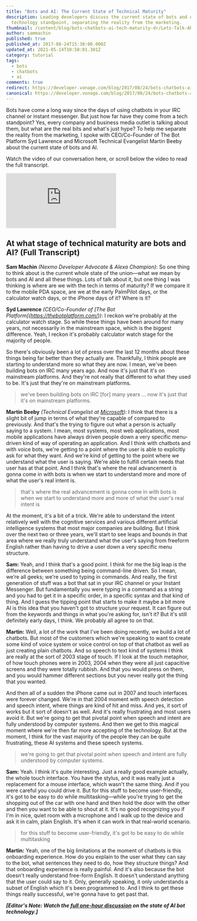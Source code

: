 ```yaml
---
title: "Bots and AI: The Current State of Technical Maturity"
description: Leading developers discuss the current state of bots and AI from a
  technology standpoint, separating the reality from the marketing.
thumbnail: /content/blog/bots-chatbots-ai-tech-maturity-dr/Lets-Talk-About-Bots-Clip1_800x300.jpg
author: sammachin
published: true
published_at: 2017-08-24T15:30:00.000Z
updated_at: 2021-05-14T10:50:01.301Z
category: tutorial
tags:
  - bots
  - chatbots
  - ai
comments: true
redirect: https://developer.vonage.com/blog/2017/08/24/bots-chatbots-ai-tech-maturity-dr
canonical: https://developer.vonage.com/blog/2017/08/24/bots-chatbots-ai-tech-maturity-dr
---
```

Bots have come a long way since the days of using chatbots in your IRC channel or instant messenger. But just how far have they come from a tech standpoint? Yes, every company and business media outlet is talking about them, but what are the real bits and what's just hype? To help me separate the reality from the marketing, I spoke with CEO/Co-Founder of The Bot Platform Syd Lawrence and Microsoft Technical Evangelist Martin Beeby about the current state of bots and AI.

Watch the video of our conversation here, or scroll below the video to read the full transcript.

<iframe width="300" height="150" src="https://www.youtube.com/embed/GJHEEWhrIUo" frameborder="0" allowfullscreen="allowfullscreen"></iframe>

## At what stage of technical maturity are bots and AI? (Full Transcript)

**Sam Machin** *(Nexmo Developer Advocate & Alexa Champion)*: So one thing to think about is the current whole state of the union—what we mean by bots and AI and all these things. Lots of talk about it, but one thing I was thinking is where are we with the tech in terms of maturity? If we compare it to the mobile PDA space, are we at the early PalmPilot days, or the calculator watch days, or the iPhone days of it? Where is it?

**Syd Lawrence** *(CEO/Co-Founder of [The Bot Platform[(https://thebotplatform.com/))*: I reckon we're probably at the calculator watch stage. So while these things have been around for many years, not necessarily in the mainstream space, which is the biggest difference. Yeah, I reckon it's probably calculator watch stage for the majority of people.

So there's obviously been a lot of press over the last 12 months about these things being far better than they actually are. Thankfully, I think people are starting to understand more so what they are now. I mean, we've been building bots on IRC many years ago. And now it's just that it's on mainstream platforms. And they're not really that different to what they used to be. It's just that they're on mainstream platforms.

> we've been building bots on IRC [for] many years ... now it's just that it's on mainstream platforms.

**Martin Beeby** *(Technical Evangelist at [Microsoft](https://blogs.msdn.microsoft.com/thebeebs/))*: I think that there is a slight bit of jump in terms of what they're capable of compared to previously. And that's the trying to figure out what a person is actually saying to a system. I mean, most systems, most web applications, most mobile applications have always driven people down a very specific menu-driven kind of way of operating an application. And I think with chatbots and with voice bots, we're getting to a point where the user is able to explicitly ask for what they want. And we're kind of getting to the point where we understand what the user is saying. We're able to fulfill certain needs that user has at that point. And I think that's where the real advancement is gonna come in with bots is when we start to understand more and more of what the user's real intent is.

> that's where the real advancement is gonna come in with bots is when we start to understand more and more of what the user's real intent is

At the moment, it's a bit of a trick. We're able to understand the intent relatively well with the cognitive services and various different artificial intelligence systems that most major companies are building. But I think over the next two or three years, we'll start to see leaps and bounds in that area where we really truly understand what the user's saying from freeform English rather than having to drive a user down a very specific menu structure.

**Sam:** Yeah, and I think that's a good point. I think for me the big leap is the difference between something being command-line driven. So I mean, we’re all geeks; we're used to typing in commands. And really, the first generation of stuff was a bot that sat in your IRC channel or your Instant Messenger. But fundamentally you were typing in a command as a string and you had to get it in a specific order, in a specific syntax and that kind of thing. And I guess the tipping point that starts to make it maybe a bit more AI is this idea that you haven't got to structure your request. It can figure out from the keywords and things in what you're asking for, isn't it? But it's still definitely early days, I think. We probably all agree to on that.

**Martin:** Well, a lot of the work that I've been doing recently, we build a lot of chatbots. But most of the customers which we're speaking to want to create some kind of voice system or voice control on top of that chatbot as well as just creating plain chatbots. And so speech to text kind of systems I think are really at the sort of 2003 stage of touch. If I look at the touch metaphor, of how touch phones were in 2003, 2004 when they were all just capacitive screens and they were totally rubbish. And that you would press on them, and you would hammer different sections but you never really got the thing that you wanted.

And then all of a sudden the iPhone came out in 2007 and touch interfaces were forever changed. We're in that 2004 moment with speech detection and speech intent, where things are kind of hit and miss. And yes, it sort of works but it sort of doesn't as well. And it's really frustrating and most users avoid it. But we're going to get that pivotal point when speech and intent are fully understood by computer systems. And then we get to this magical moment where we're then far more accepting of the technology. But at the moment, I think for the vast majority of the people they can be quite frustrating, these AI systems and these speech systems.

> we're going to get that pivotal point when speech and intent are fully understood by computer systems.

**Sam:** Yeah. I think it's quite interesting. Just a really good example actually, the whole touch interface. You have the stylus, and it was really just a replacement for a mouse interface, which wasn't the same thing. And if you were careful you could drive it. But for this stuff to become user-friendly, it's got to be easy to do while multitasking—while you're trying to get the shopping out of the car with one hand and then hold the door with the other and then you want to be able to shout at it. It's no good recognizing you if I'm in nice, quiet room with a microphone and I walk up to the device and ask it in calm, plain English. It's when it can work in that real-world scenario.

> for this stuff to become user-friendly, it's got to be easy to do while multitasking

**Martin:** Yeah, one of the big limitations at the moment of chatbots is this onboarding experience. How do you explain to the user what they can say to the bot, what sentences they need to do, how they structure things? And that onboarding experience is really painful. And it's also because the bot doesn't really understand free-form English. It doesn't understand anything that the user could say to it. Only, generally speaking, it only understands a subset of English which it's been programmed to. And I think to get these things really successful, we're gonna have to get past that.

***[Editor's Note: Watch the [full one-hour discussion](https://youtu.be/InJe29Yz5UM) on the state of AI bot technology.]***
